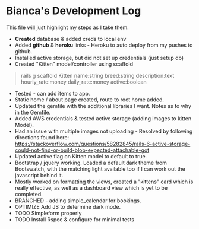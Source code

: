 # Bianca's Development Log

This file  will just highlight my steps as I take them.

* **Created** database & added creds to local env
* Added **github** & **heroku** links - Heroku to auto deploy from my pushes to github.
* Installed active storage, but did not set up credentials (just setup db)
* Created "Kitten" model/controller using scaffold
> rails g scaffold Kitten name:string breed:string description:text hourly_rate:money daily_rate:money active:boolean
* Tested - can add items to app.
* Static home / about page created, route to root home added.
* Updated the gemfile with the additional libraries I want. Notes as to why in the Gemfile. 
* Added AWS credentials & tested active storage (adding images to kitten Model). 
* Had an issue with multiple images not uploading - Resolved by following directions found here: https://stackoverflow.com/questions/58282845/rails-6-active-storage-could-not-find-or-build-blob-expected-attachable-got
* Updated active flag on Kitten model to default to true.
* Bootstrap / jquery working. Loaded a default dark theme from Bootswatch, with the matching light available too if I can work out the javascript behind it.
* Mostly worked on formatting the views, created a "kittens" card which is really effective, as well as a dashboard view which is yet to be completed.
* BRANCHED - adding simple_calendar for bookings.
* OPTIMIZE Add JS to determine dark mode.
* TODO Simpleform properly
* TODO Install Rspec & configure for minimal tests

